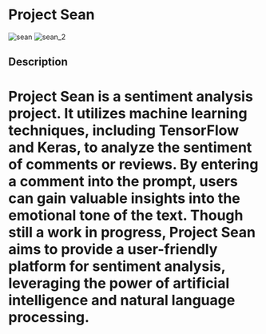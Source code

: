 # Project Sean

![sean](https://github.com/Nyx1on/project-sean-fs/assets/75667684/1e211961-ae36-4702-bf04-dca92f94a393)
![sean_2](https://github.com/Nyx1on/project-sean-fs/assets/75667684/ab772215-1533-4ecd-9fd3-506376bfd00a)

## Description
Project Sean is a sentiment analysis project. It utilizes machine learning techniques, including TensorFlow and Keras, to analyze the sentiment of comments or reviews. By entering a comment into the prompt, users can gain valuable insights into the emotional tone of the text. Though still a work in progress, Project Sean aims to provide a user-friendly platform for sentiment analysis, leveraging the power of artificial intelligence and natural language processing.
=======
 